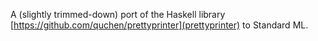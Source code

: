 A (slightly trimmed-down) port of the Haskell library [https://github.com/quchen/prettyprinter](prettyprinter) to Standard ML.
